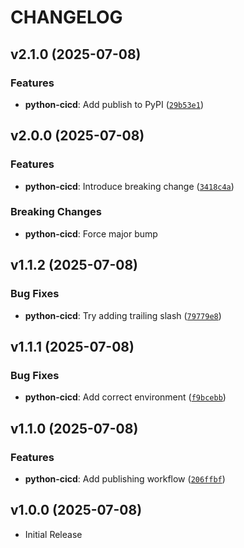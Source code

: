 # CHANGELOG

<!-- version list -->

## v2.1.0 (2025-07-08)

### Features

- **python-cicd**: Add publish to PyPI
  ([`29b53e1`](https://github.com/lm-academy/python-devops-cicd-project/commit/29b53e1134ae5aab769287d32f4cbc2e073dc4da))


## v2.0.0 (2025-07-08)

### Features

- **python-cicd**: Introduce breaking change
  ([`3418c4a`](https://github.com/lm-academy/python-devops-cicd-project/commit/3418c4a76aac45fab81b238b6943a1f4b944730d))

### Breaking Changes

- **python-cicd**: Force major bump


## v1.1.2 (2025-07-08)

### Bug Fixes

- **python-cicd**: Try adding trailing slash
  ([`79779e8`](https://github.com/lm-academy/python-devops-cicd-project/commit/79779e886b88f5d123968554338146c95275bee7))


## v1.1.1 (2025-07-08)

### Bug Fixes

- **python-cicd**: Add correct environment
  ([`f9bcebb`](https://github.com/lm-academy/python-devops-cicd-project/commit/f9bcebb6c048657e37710a6f7f9e76efda06c64e))


## v1.1.0 (2025-07-08)

### Features

- **python-cicd**: Add publishing workflow
  ([`206ffbf`](https://github.com/lm-academy/python-devops-cicd-project/commit/206ffbfb405fa59f384764e35a3b0d4e107d5f84))


## v1.0.0 (2025-07-08)

- Initial Release
